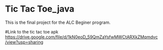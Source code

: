 # Tic Tac Toe_java
This is the final project for the ALC Beginer program. 

#Link to the tic tac toe apk
https://drive.google.com/file/d/1kN0eoD_59QmZaYsfwMWCtARXkZMqmdvc/view?usp=sharing

